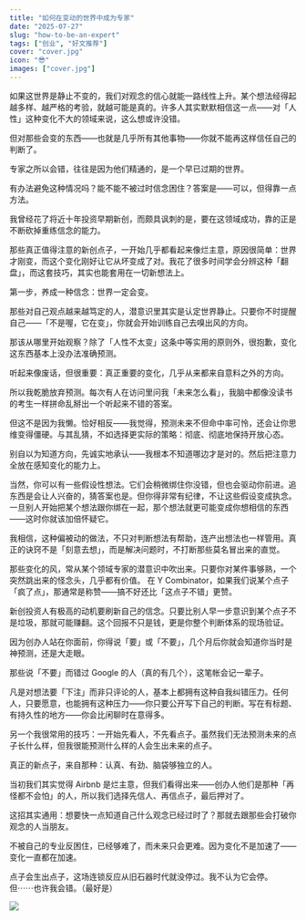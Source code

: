 ```yaml
---
title: "如何在变动的世界中成为专家"
date: "2025-07-27"
slug: "how-to-be-an-expert"
tags: ["创业", "好文推荐"]
cover: "cover.jpg"
icon: "😎"
images: ["cover.jpg"]
---
```

如果这世界是静止不变的，我们对观念的信心就能一路线性上升。某个想法经得起越多样、越严格的考验，就越可能是真的。许多人其实默默相信这一点——对「人性」这种变化不大的领域来说，这么想或许没错。



但对那些会变的东西——也就是几乎所有其他事物——你就不能再这样信任自己的判断了。



专家之所以会错，往往是因为他们精通的，是一个早已过期的世界。



有办法避免这种情况吗？能不能不被过时信念困住？答案是——可以，但得靠一点方法。



我曾经花了将近十年投资早期新创，而颇具讽刺的是，要在这领域成功，靠的正是不断砍掉重练信念的能力。



那些真正值得注意的新创点子，一开始几乎都看起来像烂主意，原因很简单：世界才刚变，而这个变化刚好让它从坏变成了对。我花了很多时间学会分辨这种「翻盘」，而这套技巧，其实也能套用在一切新想法上。



第一步，养成一种信念：世界一定会变。



那些对自己观点越来越笃定的人，潜意识里其实是认定世界静止。只要你不时提醒自己——「不是喔，它在变」，你就会开始训练自己去嗅出风的方向。



那该从哪里开始观察？除了「人性不太变」这条中等实用的原则外，很抱歉，变化这东西基本上没办法准确预测。



听起来像废话，但很重要：真正重要的变化，几乎从来都来自意料之外的方向。



所以我乾脆放弃预测。每次有人在访问里问我「未来怎么看」，我脑中都像没读书的考生一样拼命乱掰出一个听起来不错的答案。



但这不是因为我懒。恰好相反——我觉得，预测未来不但命中率可怜，还会让你思维变得僵硬。与其乱猜，不如选择更实际的策略：彻底、彻底地保持开放心态。



别自以为知道方向，先诚实地承认——我根本不知道哪边才是对的。然后把注意力全放在感知变化的能力上。



当然，你可以有一些假设性想法。它们会稍微绑住你没错，但也会驱动你前进。追东西是会让人兴奋的，猜答案也是。但你得非常有纪律，不让这些假设变成执念。
一旦别人开始把某个想法跟你绑在一起，那个想法就更可能变成你想相信的东西——这时你就该加倍怀疑它。



我相信，这种偏被动的做法，不只对判断想法有帮助，连产出想法也一样管用。真正的诀窍不是「刻意去想」，而是解决问题时，不打断那些莫名冒出来的直觉。



那些变化的风，常从某个领域专家的潜意识中吹出来。只要你对某件事够熟，一个突然跳出来的怪念头，几乎都有价值。
在 Y Combinator，如果我们说某个点子「疯了点」，那通常是称赞——搞不好还比「这点子不错」更赞。



新创投资人有极高的动机要刷新自己的信念。只要比别人早一步意识到某个点子不是垃圾，那就可能赚翻。这个回报不只是钱，更是你整个判断体系的现场验证。



因为创办人站在你面前，你得说「要」或「不要」，几个月后你就会知道你当时是神预测，还是大走眼。



那些说「不要」而错过 Google 的人（真的有几个），这笔帐会记一辈子。



凡是对想法要「下注」而非只评论的人，基本上都拥有这种自我纠错压力。任何人，只要愿意，也能拥有这种压力——你只要公开写下自己的判断。写在有标题、有持久性的地方——你会比闲聊时在意得多。



另一个我很常用的技巧：一开始先看人，不先看点子。虽然我们无法预测未来的点子长什么样，但我很能预测什么样的人会生出未来的点子。



真正的新点子，来自那种：认真、有劲、脑袋够独立的人。



当初我们其实觉得 Airbnb 是烂主意，但我们看得出来——创办人他们是那种「再怪都不会怕」的人，所以我们选择先信人、再信点子，最后押对了。



这招其实通用：想要快一点知道自己什么观念已经过时了？那就去跟那些会打破你观念的人当朋友。



不被自己的专业反困住，已经够难了，而未来只会更难。因为变化不是加速了——变化一直都在加速。



点子会生出点子，这场连锁反应从旧石器时代就没停过。我不认为它会停。
但⋯⋯也许我会错。（最好是）




![](https://prod-files-secure.s3.us-west-2.amazonaws.com/112d0858-5090-4d34-a606-b75eb8d65fd2/46476355-9cf3-4e99-9b7a-3531bc426380/1000202064.png?X-Amz-Algorithm=AWS4-HMAC-SHA256&X-Amz-Content-Sha256=UNSIGNED-PAYLOAD&X-Amz-Credential=ASIAZI2LB466YX634ZZT%2F20250903%2Fus-west-2%2Fs3%2Faws4_request&X-Amz-Date=20250903T144624Z&X-Amz-Expires=3600&X-Amz-Security-Token=IQoJb3JpZ2luX2VjEN7%2F%2F%2F%2F%2F%2F%2F%2F%2F%2FwEaCXVzLXdlc3QtMiJHMEUCIQCzrWdfbY1mG9BmwtKLm%2BfAYjiYSoMWUyfbMD3bKXODJAIgJAKM8nn0WBlri6sDxqhHTJaqwMjBGJV8BiUReJ1QAwQq%2FwMIRxAAGgw2Mzc0MjMxODM4MDUiDHKmKRZU9NeUarh7YSrcAzQisG3Vz4UUHD3ARCHsUwieuFC%2BlaybPbfai0GlA8tUZTX88P0aoYvp4%2B6SUkjRBalbqH92F3ovNRL%2Btc1laJutOgEbKGRRJHhuLJUG1IZFQG9RuYXSCYby5%2FrrBNRia2Na9N1gF7fmR46e1k9NrhgPVR0CI0mL%2BaSNweDc34EwnyI6tXaDfnWYP7ls26cYwd%2BWFqPq5hNvFcBrn435xL2ryOR0Ub0aprekB6GiN3aXb998gcyDBk5QMM7eKG5HDwYHxNMfOitFMBWq8qO4LbIl%2F5rQMv0GV150ET1jlNQTEESoFzPtN%2FXnlNlPMBd%2BMRGkbX8LlssJcbyIuLeFobqncQrW3uUT87oWm%2FLdOGGU%2BZA85YbaEZthxF2l8oWqpthE0KtLjKiZCxAoBGSBWwOFCjukw7uFqQS7DJBHG%2BX3onYVhLoqcGScg4lFgMC2n5yMYawJ0sNBQYy5l37D%2FycFL3qAYg%2BJobcpdtXoEpYMLURX8N2X%2FkADg6KD4tp74BJfHNR4pEZ5lqfF2BzK3XacBudOtbesmaLaWqe9OeAdy3HKm7j3wF%2BBjkMLbOuN9M8F7N723Ni29iEgpBt2GkJROkHPeR%2Be%2BOTwm5ue5%2Bj6KPl8RzYloSdfp4mrMIKQ4cUGOqUBLVd3LKuzGsvOw9wFYqLjaI7K88Q%2BjeWyBstxFKGQMi6AaHLGMHASi0XoUsORTH5f8ksnKvYlgJ8nmZeLPgOU3xvLqYsiTcOSNf0nlP5r02Tzlua3xAi2E1DzCPo%2BcJnJQ2xZv93SH%2Bpn9ThsdomTcaaFZhTUwTRlDAJcDCfnLyp8SrGbxqhY2w4fcBBJP7vn8sgsb3RyUEubOWoCvhqfk0ur2a8Z&X-Amz-Signature=4d5b968930bf8307011f62ccd009102964559e2b278001c2afa36d8361fcb4a8&X-Amz-SignedHeaders=host&x-amz-checksum-mode=ENABLED&x-id=GetObject)

